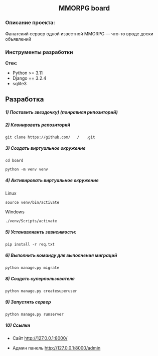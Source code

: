 <h2 align="center">MMORPG board</h2>



### Описание проекта:
Фанатский сервер  одной известной MMORPG — что-то вроде доски объявлений


### Инструменты разработки

**Стек:**
- Python >= 3.11
- Django == 3.2.4
- sqlite3

## Разработка

##### 1) Поставить звездочку) (понравиля рипозиторий) 

##### 2) Клонировать репозиторий

    git clone https://github.com/   /   .git

##### 3) Создать виртуальное окружение

    cd board
    
    python -m venv venv
    
##### 4) Активировать виртуальное окружение
    
Linux

    source venv/bin/activate
    
Windows

    ./venv/Scripts/activate

##### 5) Устанавливить зависимости:

    pip install -r req.txt

##### 6) Выполнить команду для выполнения миграций

    python manage.py migrate
    
##### 8) Создать суперпользователя

    python manage.py createsuperuser
    
##### 9) Запустить сервер

    python manage.py runserver

##### 10) Ссылки

- Сайт http://127.0.0.1:8000/

- Админ панель http://127.0.0.1:8000/admin

